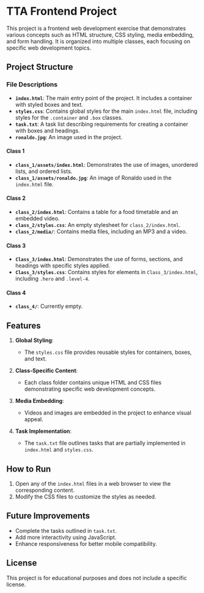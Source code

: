 # TTA Frontend Project

This project is a frontend web development exercise that demonstrates various concepts such as HTML structure, CSS styling, media embedding, and form handling. It is organized into multiple classes, each focusing on specific web development topics.

## Project Structure

### File Descriptions

- **`index.html`**: The main entry point of the project. It includes a container with styled boxes and text.
- **`styles.css`**: Contains global styles for the main `index.html` file, including styles for the `.container` and `.box` classes.
- **`task.txt`**: A task list describing requirements for creating a container with boxes and headings.
- **`ronaldo.jpg`**: An image used in the project.

#### Class 1
- **`class_1/assets/index.html`**: Demonstrates the use of images, unordered lists, and ordered lists.
- **`class_1/assets/ronaldo.jpg`**: An image of Ronaldo used in the `index.html` file.

#### Class 2
- **`class_2/index.html`**: Contains a table for a food timetable and an embedded video.
- **`class_2/styles.css`**: An empty stylesheet for `class_2/index.html`.
- **`class_2/media/`**: Contains media files, including an MP3 and a video.

#### Class 3
- **`Class_3/index.html`**: Demonstrates the use of forms, sections, and headings with specific styles applied.
- **`Class_3/styles.css`**: Contains styles for elements in `Class_3/index.html`, including `.hero` and `.level-4`.

#### Class 4
- **`class_4/`**: Currently empty.

## Features

1. **Global Styling**:
   - The `styles.css` file provides reusable styles for containers, boxes, and text.

2. **Class-Specific Content**:
   - Each class folder contains unique HTML and CSS files demonstrating specific web development concepts.

3. **Media Embedding**:
   - Videos and images are embedded in the project to enhance visual appeal.

4. **Task Implementation**:
   - The `task.txt` file outlines tasks that are partially implemented in `index.html` and `styles.css`.

## How to Run

1. Open any of the `index.html` files in a web browser to view the corresponding content.
2. Modify the CSS files to customize the styles as needed.

## Future Improvements

- Complete the tasks outlined in `task.txt`.
- Add more interactivity using JavaScript.
- Enhance responsiveness for better mobile compatibility.

## License

This project is for educational purposes and does not include a specific license.